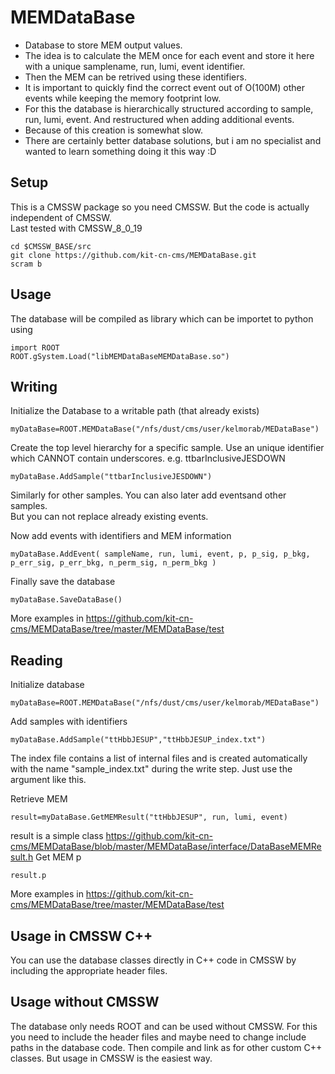 MEMDataBase
===================================

* Database to store MEM output values.
* The idea is to calculate the MEM once for each event and store it here with a unique samplename, run, lumi, event identifier.
* Then the MEM can be retrived using these identifiers.
* It is important to quickly find the correct event out of O(100M) other events while keeping the memory footprint low.
* For this the database is hierarchically structured according to sample, run, lumi, event. And restructured when adding additional events.
* Because of this creation is somewhat slow.
* There are certainly better database solutions, but i am no specialist and wanted to learn something doing it this way :D

Setup
-----

This is a CMSSW package so you need CMSSW. But the code is actually independent of CMSSW.   
Last tested with CMSSW_8_0_19
~~~
cd $CMSSW_BASE/src
git clone https://github.com/kit-cn-cms/MEMDataBase.git
scram b 
~~~

Usage
-----
The database will be compiled as library which can be importet to python using 
~~~
import ROOT
ROOT.gSystem.Load("libMEMDataBaseMEMDataBase.so")
~~~

Writing
-----
Initialize the Database to a writable path (that already exists)
~~~
myDataBase=ROOT.MEMDataBase("/nfs/dust/cms/user/kelmorab/MEDataBase")
~~~
Create the top level hierarchy for a specific sample. 
Use an unique identifier which CANNOT contain underscores.
e.g. ttbarInclusiveJESDOWN 
~~~
myDataBase.AddSample("ttbarInclusiveJESDOWN")
~~~
Similarly for other samples. You can also later add eventsand other samples.   
But you can not replace already existing events.   

Now add events with identifiers and MEM information
~~~
myDataBase.AddEvent( sampleName, run, lumi, event, p, p_sig, p_bkg, p_err_sig, p_err_bkg, n_perm_sig, n_perm_bkg )
~~~
Finally save the database
~~~
myDataBase.SaveDataBase()
~~~

More examples in https://github.com/kit-cn-cms/MEMDataBase/tree/master/MEMDataBase/test

Reading
-----
Initialize database
~~~
myDataBase=ROOT.MEMDataBase("/nfs/dust/cms/user/kelmorab/MEDataBase")
~~~
Add samples with identifiers
~~~
myDataBase.AddSample("ttHbbJESUP","ttHbbJESUP_index.txt")
~~~
The index file contains a list of internal files and is created automatically with the name "sample_index.txt" during the write step. Just use the argument like this.

Retrieve MEM 
~~~
result=myDataBase.GetMEMResult("ttHbbJESUP", run, lumi, event)
~~~
result is a simple class https://github.com/kit-cn-cms/MEMDataBase/blob/master/MEMDataBase/interface/DataBaseMEMResult.h
Get MEM p
~~~
result.p
~~~
More examples in https://github.com/kit-cn-cms/MEMDataBase/tree/master/MEMDataBase/test

Usage in CMSSW C++
-----
You can use the database classes directly in C++ code in CMSSW by including the appropriate header files.

Usage without CMSSW
-----
The database only needs ROOT and can be used without CMSSW.
For this you need to include the header files and maybe need to change include paths in the database code.
Then compile and link as for other custom C++ classes.
But usage in CMSSW is the easiest way.
